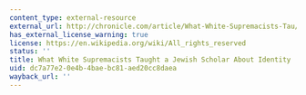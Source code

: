 ```yaml
---
content_type: external-resource
external_url: http://chronicle.com/article/What-White-Supremacists-Tau/11962/
has_external_license_warning: true
license: https://en.wikipedia.org/wiki/All_rights_reserved
status: ''
title: What White Supremacists Taught a Jewish Scholar About Identity
uid: dc7a77e2-0e4b-4bae-bc81-aed20cc8daea
wayback_url: ''
---
```

